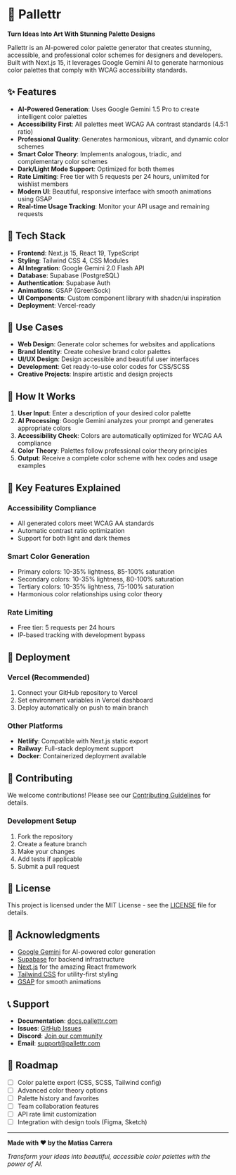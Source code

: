 # 🎨 Pallettr

**Turn Ideas Into Art With Stunning Palette Designs**

Pallettr is an AI-powered color palette generator that creates stunning, accessible, and professional color schemes for designers and developers. Built with Next.js 15, it leverages Google Gemini AI to generate harmonious color palettes that comply with WCAG accessibility standards.

## ✨ Features

- **AI-Powered Generation**: Uses Google Gemini 1.5 Pro to create intelligent color palettes
- **Accessibility First**: All palettes meet WCAG AA contrast standards (4.5:1 ratio)
- **Professional Quality**: Generates harmonious, vibrant, and dynamic color schemes
- **Smart Color Theory**: Implements analogous, triadic, and complementary color schemes
- **Dark/Light Mode Support**: Optimized for both themes
- **Rate Limiting**: Free tier with 5 requests per 24 hours, unlimited for wishlist members
- **Modern UI**: Beautiful, responsive interface with smooth animations using GSAP
- **Real-time Usage Tracking**: Monitor your API usage and remaining requests

## 🚀 Tech Stack

- **Frontend**: Next.js 15, React 19, TypeScript
- **Styling**: Tailwind CSS 4, CSS Modules
- **AI Integration**: Google Gemini 2.0 Flash API
- **Database**: Supabase (PostgreSQL)
- **Authentication**: Supabase Auth
- **Animations**: GSAP (GreenSock)
- **UI Components**: Custom component library with shadcn/ui inspiration
- **Deployment**: Vercel-ready

## 🎯 Use Cases

- **Web Design**: Generate color schemes for websites and applications
- **Brand Identity**: Create cohesive brand color palettes
- **UI/UX Design**: Design accessible and beautiful user interfaces
- **Development**: Get ready-to-use color codes for CSS/SCSS
- **Creative Projects**: Inspire artistic and design projects



## 🎨 How It Works

1. **User Input**: Enter a description of your desired color palette
2. **AI Processing**: Google Gemini analyzes your prompt and generates appropriate colors
3. **Accessibility Check**: Colors are automatically optimized for WCAG AA compliance
4. **Color Theory**: Palettes follow professional color theory principles
5. **Output**: Receive a complete color scheme with hex codes and usage examples

## 🌟 Key Features Explained

### Accessibility Compliance
- All generated colors meet WCAG AA standards
- Automatic contrast ratio optimization
- Support for both light and dark themes

### Smart Color Generation
- Primary colors: 10-35% lightness, 85-100% saturation
- Secondary colors: 10-35% lightness, 80-100% saturation  
- Tertiary colors: 10-35% lightness, 75-100% saturation
- Harmonious color relationships using color theory

### Rate Limiting
- Free tier: 5 requests per 24 hours
- IP-based tracking with development bypass

## 🚀 Deployment

### Vercel (Recommended)
1. Connect your GitHub repository to Vercel
2. Set environment variables in Vercel dashboard
3. Deploy automatically on push to main branch

### Other Platforms
- **Netlify**: Compatible with Next.js static export
- **Railway**: Full-stack deployment support
- **Docker**: Containerized deployment available

## 🤝 Contributing

We welcome contributions! Please see our [Contributing Guidelines](CONTRIBUTING.md) for details.

### Development Setup
1. Fork the repository
2. Create a feature branch
3. Make your changes
4. Add tests if applicable
5. Submit a pull request

## 📝 License

This project is licensed under the MIT License - see the [LICENSE](LICENSE) file for details.

## 🙏 Acknowledgments

- [Google Gemini](https://ai.google.dev/) for AI-powered color generation
- [Supabase](https://supabase.com/) for backend infrastructure
- [Next.js](https://nextjs.org/) for the amazing React framework
- [Tailwind CSS](https://tailwindcss.com/) for utility-first styling
- [GSAP](https://greensock.com/gsap/) for smooth animations

## 📞 Support

- **Documentation**: [docs.pallettr.com](https://docs.pallettr.com)
- **Issues**: [GitHub Issues](https://github.com/yourusername/pallettr/issues)
- **Discord**: [Join our community](https://discord.gg/pallettr)
- **Email**: support@pallettr.com

## 🔮 Roadmap

- [ ] Color palette export (CSS, SCSS, Tailwind config)
- [ ] Advanced color theory options
- [ ] Palette history and favorites
- [ ] Team collaboration features
- [ ] API rate limit customization
- [ ] Integration with design tools (Figma, Sketch)

---

**Made with ❤️ by the Matias Carrera**

*Transform your ideas into beautiful, accessible color palettes with the power of AI.*
